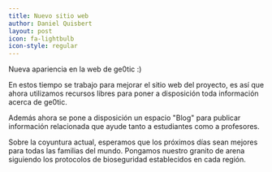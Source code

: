 ```yaml
---
title: Nuevo sitio web
author: Daniel Quisbert
layout: post
icon: fa-lightbulb
icon-style: regular
---
```

Nueva apariencia en la web de ge0tic :)

En estos tiempo se trabajo para mejorar el sitio web del proyecto, es así que ahora utilizamos recursos libres para poner a disposición toda información acerca de ge0tic.

Además ahora se pone a disposición un espacio "Blog" para publicar información relacionada que ayude tanto a estudiantes como a profesores.

Sobre la coyuntura actual, esperamos que los próximos días sean mejores para todas las familias del mundo. Pongamos nuestro granito de arena siguiendo los protocolos de bioseguridad establecidos en cada región.